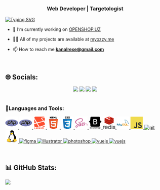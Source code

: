 
<h3 align="center">Web Developer | Targetologist</h3>

[![Typing SVG](https://readme-typing-svg.herokuapp.com?size=30&color=CF18F7&center=true&width=1200&height=150&lines=I'm+Web+Developer;And+Targetologist)](#)

- 🔭 I’m currently working on [OPENSHOP.UZ](https://openshop.uz)

- 👨‍💻 All of my projects are available at [myozzy.me](https://myozzy.me)

- 📫 How to reach me **kanalrexe@gmail.com**
<br>

## 🌐 Socials:
<div align="center"> 
 <a href="https://instagram.com/db404page"><img src="https://img.shields.io/badge/Instagram-%23E4405F.svg?logo=Instagram&logoColor=white"/></a>
 <a href="https://facebook.com//mikebillcyrus"><img src="https://img.shields.io/badge/Facebook-%231877F2.svg?logo=Facebook&logoColor=white"/></a>
 <a href="https://stackoverflow.com/19020746/uzgur"><img src="https://img.shields.io/badge/-Stackoverflow-FE7A16?logo=stack-overflow&logoColor=white"/></a>
 <a href="https://linkedin.com/in/uzgur-abdullaev-9bb50b239"><img src="https://img.shields.io/badge/LinkedIn-%230077B5.svg?logo=linkedin&logoColor=white"/></a>
</div>
<br>

<h3 align="left">🏅Languages and Tools:</h3>
<p align="left">
<a href="https://www.php.net" target="_blank" rel="noreferrer"> <img src="https://raw.githubusercontent.com/devicons/devicon/master/icons/php/php-original.svg" alt="php" width="40" height="40"/> </a>
<a href="https://www.flutter.dev" target="_blank" rel="noreferrer"> <img src="https://raw.githubusercontent.com/devicons/devicon/master/icons/php/php-original.svg" alt="php" width="40" height="40"/> </a>
<a href="https://laravel.com/" target="_blank" rel="noreferrer"> <img src="https://raw.githubusercontent.com/devicons/devicon/master/icons/laravel/laravel-plain-wordmark.svg" alt="laravel" width="40" height="40"/> </a> 
<a href="https://www.w3.org/html/" target="_blank" rel="noreferrer"> <img src="https://raw.githubusercontent.com/devicons/devicon/master/icons/html5/html5-original-wordmark.svg" alt="html5" width="40" height="40"/> </a> 
<a href="https://www.w3schools.com/css/" target="_blank" rel="noreferrer"> <img src="https://raw.githubusercontent.com/devicons/devicon/master/icons/css3/css3-original-wordmark.svg" alt="css3" width="40" height="40"/> </a>  
<a href="https://sass-lang.com" target="_blank" rel="noreferrer"> <img src="https://raw.githubusercontent.com/devicons/devicon/master/icons/sass/sass-original.svg" alt="sass" width="40" height="40"/> </a>
<a href="https://getbootstrap.com" target="_blank" rel="noreferrer"> <img src="https://raw.githubusercontent.com/devicons/devicon/master/icons/bootstrap/bootstrap-plain-wordmark.svg" alt="bootstrap" width="40" height="40"/> </a> 
<a href="https://redis.io" target="_blank" rel="noreferrer"> <img src="https://raw.githubusercontent.com/devicons/devicon/master/icons/redis/redis-original-wordmark.svg" alt="redis" width="40" height="40"/> </a> 
<a href="https://www.mysql.com/" target="_blank" rel="noreferrer"> <img src="https://raw.githubusercontent.com/devicons/devicon/master/icons/mysql/mysql-original-wordmark.svg" alt="mysql" width="40" height="40"/> </a> 
<a href="https://developer.mozilla.org/en-US/docs/Web/JavaScript" target="_blank" rel="noreferrer"> <img src="https://raw.githubusercontent.com/devicons/devicon/master/icons/javascript/javascript-original.svg" alt="javascript" width="40" height="40"/> </a> 
<a href="https://git-scm.com/" target="_blank" rel="noreferrer"> <img src="https://www.vectorlogo.zone/logos/git-scm/git-scm-icon.svg" alt="git" width="40" height="40"/> </a>   
<a href="https://www.linux.org/" target="_blank" rel="noreferrer"> <img src="https://raw.githubusercontent.com/devicons/devicon/master/icons/linux/linux-original.svg" alt="linux" width="40" height="40"/> </a> 
<a href="https://www.figma.com/" target="_blank" rel="noreferrer"> <img src="https://www.vectorlogo.zone/logos/figma/figma-icon.svg" alt="figma" width="40" height="40"/> </a> 
<a href="https://www.adobe.com/in/products/illustrator.html" target="_blank" rel="noreferrer"> <img src="https://www.vectorlogo.zone/logos/adobe_illustrator/adobe_illustrator-icon.svg" alt="illustrator" width="40" height="40"/> </a> 
<a href="https://www.photoshop.com/en" target="_blank" rel="noreferrer"> <img src="https://www.svgrepo.com/show/373968/photoshop.svg" alt="photoshop" width="40" height="40"/> </a> 
<a href="https://www.adobe.com/ru/products/premiere.html" target="_blank" rel="noreferrer"> <img src="https://www.svgrepo.com/show/303185/premiere-cc-logo.svg" alt="vuejs" width="40" height="40"/> </a>
<a href="https://code.visualstudio.com/" target="_blank" rel="noreferrer"> <img src="https://www.svgrepo.com/show/374171/vscode.svg" alt="vuejs" width="40" height="40"/> </a>
</p>
<br>


## 📊 GitHub Stats:
<p align="left"> <img src="https://komarev.com/ghpvc/?username=PosledniyRubej&label=Profile%20views&color=0e75b6&style=flat" /></p>

